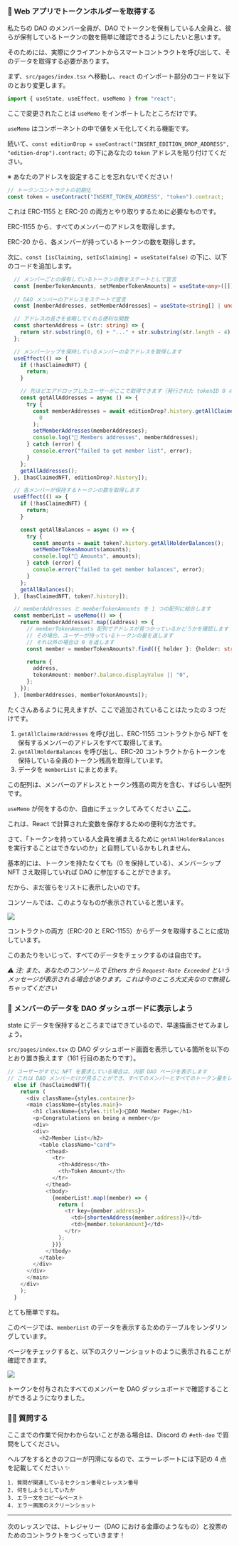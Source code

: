 ### 🥺 Web アプリでトークンホルダーを取得する

私たちの DAO のメンバー全員が、DAO でトークンを保有している人全員と、彼らが保有しているトークンの数を簡単に確認できるようにしたいと思います。

そのためには、実際にクライアントからスマートコントラクトを呼び出して、そのデータを取得する必要があります。

まず、`src/pages/index.tsx` へ移動し、`react` のインポート部分のコードを以下のとおり変更します。

```typescript
import { useState, useEffect, useMemo } from "react";
```

ここで変更されたことは `useMemo` をインポートしたところだけです。

`useMemo` はコンポーネントの中で値をメモ化してくれる機能です。

続いて、`const editionDrop = useContract("INSERT_EDITION_DROP_ADDRESS", "edition-drop").contract;` の下にあなたの `token` アドレスを貼り付けてください。

※ あなたのアドレスを設定することを忘れないでください！

```typescript
// トークンコントラクトの初期化
const token = useContract("INSERT_TOKEN_ADDRESS", "token").contract;
```

これは ERC-1155 と ERC-20 の両方とやり取りするために必要なものです。

ERC-1155 から、すべてのメンバーのアドレスを取得します。

ERC-20 から、各メンバーが持っているトークンの数を取得します。

次に、`const [isClaiming, setIsClaiming] = useState(false)` の下に、以下のコードを追加します。

```typescript
  // メンバーごとの保有しているトークンの数をステートとして宣言
  const [memberTokenAmounts, setMemberTokenAmounts] = useState<any>([]);
  
  // DAO メンバーのアドレスをステートで宣言
  const [memberAddresses, setMemberAddresses] = useState<string[] | undefined>([]);

  // アドレスの長さを省略してくれる便利な関数
  const shortenAddress = (str: string) => {
    return str.substring(0, 6) + "..." + str.substring(str.length - 4);
  };

  // メンバーシップを保持しているメンバーの全アドレスを取得します
  useEffect(() => {
    if (!hasClaimedNFT) {
      return;
    }

    // 先ほどエアドロップしたユーザーがここで取得できます（発行された tokenID 0 のメンバーシップ NFT）
    const getAllAddresses = async () => {
      try {
        const memberAddresses = await editionDrop?.history.getAllClaimerAddresses(
          0
        );
        setMemberAddresses(memberAddresses);
        console.log("🚀 Members addresses", memberAddresses);
      } catch (error) {
        console.error("failed to get member list", error);
      }
    };
    getAllAddresses();
  }, [hasClaimedNFT, editionDrop?.history]);

  // 各メンバーが保持するトークンの数を取得します
  useEffect(() => {
    if (!hasClaimedNFT) {
      return;
    }

    const getAllBalances = async () => {
      try {
        const amounts = await token?.history.getAllHolderBalances();
        setMemberTokenAmounts(amounts);
        console.log("👜 Amounts", amounts);
      } catch (error) {
        console.error("failed to get member balances", error);
      }
    };
    getAllBalances();
  }, [hasClaimedNFT, token?.history]);

  // memberAddresses と memberTokenAmounts を 1 つの配列に結合します
  const memberList = useMemo(() => {
    return memberAddresses?.map((address) => {
      // memberTokenAmounts 配列でアドレスが見つかっているかどうかを確認します
      // その場合、ユーザーが持っているトークンの量を返します
      // それ以外の場合は 0 を返します
      const member = memberTokenAmounts?.find(({ holder }: {holder: string}) => holder === address);

      return {
        address,
        tokenAmount: member?.balance.displayValue || "0",
      };
    });
  }, [memberAddresses, memberTokenAmounts]);
```

たくさんあるように見えますが、ここで追加されていることはたったの 3 つだけです。

1. `getAllClaimerAddresses` を呼び出し、ERC-1155 コントラクトから NFT を保有するメンバーのアドレスをすべて取得してます。
2. `getAllHolderBalances` を呼び出し、ERC-20 コントラクトからトークンを保持している全員のトークン残高を取得しています。
3. データを `memberList` にまとめます。

この配列は、メンバーのアドレスとトークン残高の両方を含む、すばらしい配列です。

`useMemo` が何をするのか、自由にチェックしてみてください [ここ](https://reactjs.org/docs/hooks-reference.html#usememo)。

これは、React で計算された変数を保存するための便利な方法です。

さて、「トークンを持っている人全員を捕まえるために `getAllHolderBalances` を実行することはできないのか」と自問しているかもしれません。

基本的には、トークンを持たなくても（0 を保持している）、メンバーシップ NFT さえ取得していれば DAO に参加することができます。

だから、まだ彼らをリストに表示したいのです。

コンソールでは、このようなものが表示されていると思います。

![](/public/images/ETH-DAO/section-3/3_2_1.png)

コントラクトの両方（ERC-20 と ERC-1155）からデータを取得することに成功しています。

このあたりをいじって、すべてのデータをチェックするのは自由です。

_⚠️ 注: また、あなたのコンソールで Ethers から `Request-Rate Exceeded` というメッセージが表示される場合があります。これは今のところ大丈夫なので無視しちゃってください_


### 🤯 メンバーのデータを DAO ダッシュボードに表示しよう

state にデータを保持するところまではできているので、早速描画させてみましょう。

`src/pages/index.tsx` の DAO ダッシュボード画面を表示している箇所を以下のとおり置き換えます（161 行目のあたりです）。

```typescript
// ユーザーがすでに NFT を要求している場合は、内部 DAO ページを表示します
// これは DAO メンバーだけが見ることができ、すべてのメンバーとすべてのトークン量をレンダリングします
  else if (hasClaimedNFT){
    return (
      <div className={styles.container}>
      <main className={styles.main}>
        <h1 className={styles.title}>🍪DAO Member Page</h1>
        <p>Congratulations on being a member</p>
        <div>
        <div>
          <h2>Member List</h2>
          <table className="card">
            <thead>
              <tr>
                <th>Address</th>
                <th>Token Amount</th>
              </tr>
            </thead>
            <tbody>
              {memberList!.map((member) => {
                return (
                  <tr key={member.address}>
                    <td>{shortenAddress(member.address)}</td>
                    <td>{member.tokenAmount}</td>
                  </tr>
                );
              })}
            </tbody>
          </table>
        </div>
      </div>
      </main>
    </div>
    );
  }
```

とても簡単ですね。

このページでは、`memberList` のデータを表示するためのテーブルをレンダリングしています。

ページをチェックすると、以下のスクリーンショットのように表示されることが確認できます。

![](/public/images/ETH-DAO/section-3/3_2_2.png)

トークンを付与されたすべてのメンバーを DAO ダッシュボードで確認することができるようになりました。


### 🙋‍♂️ 質問する

ここまでの作業で何かわからないことがある場合は、Discord の `#eth-dao` で質問をしてください。

ヘルプをするときのフローが円滑になるので、エラーレポートには下記の 4 点を記載してください ✨

```
1. 質問が関連しているセクション番号とレッスン番号
2. 何をしようとしていたか
3. エラー文をコピー&ペースト
4. エラー画面のスクリーンショット
```

---

次のレッスンでは、トレジャリー（DAO における金庫のようなもの）と投票のためのコントラクトをつくっていきます！
